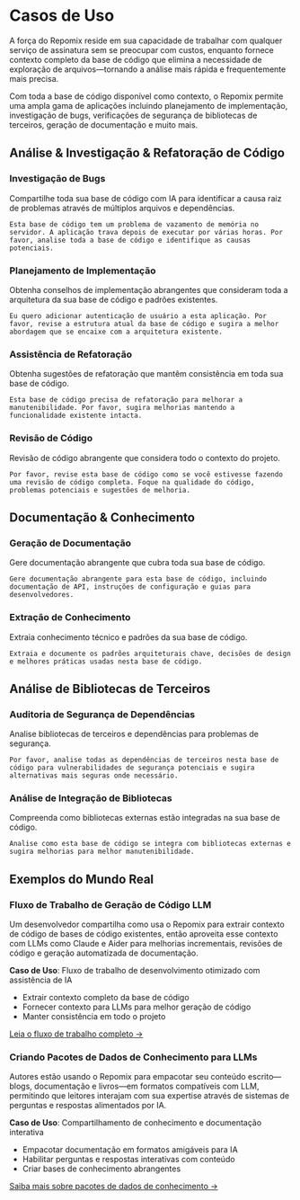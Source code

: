 # Casos de Uso

A força do Repomix reside em sua capacidade de trabalhar com qualquer serviço de assinatura sem se preocupar com custos, enquanto fornece contexto completo da base de código que elimina a necessidade de exploração de arquivos—tornando a análise mais rápida e frequentemente mais precisa.

Com toda a base de código disponível como contexto, o Repomix permite uma ampla gama de aplicações incluindo planejamento de implementação, investigação de bugs, verificações de segurança de bibliotecas de terceiros, geração de documentação e muito mais.

## Análise & Investigação & Refatoração de Código

### Investigação de Bugs
Compartilhe toda sua base de código com IA para identificar a causa raiz de problemas através de múltiplos arquivos e dependências.

```
Esta base de código tem um problema de vazamento de memória no servidor. A aplicação trava depois de executar por várias horas. Por favor, analise toda a base de código e identifique as causas potenciais.
```

### Planejamento de Implementação
Obtenha conselhos de implementação abrangentes que consideram toda a arquitetura da sua base de código e padrões existentes.

```
Eu quero adicionar autenticação de usuário a esta aplicação. Por favor, revise a estrutura atual da base de código e sugira a melhor abordagem que se encaixe com a arquitetura existente.
```

### Assistência de Refatoração
Obtenha sugestões de refatoração que mantêm consistência em toda sua base de código.

```
Esta base de código precisa de refatoração para melhorar a manutenibilidade. Por favor, sugira melhorias mantendo a funcionalidade existente intacta.
```

### Revisão de Código
Revisão de código abrangente que considera todo o contexto do projeto.

```
Por favor, revise esta base de código como se você estivesse fazendo uma revisão de código completa. Foque na qualidade do código, problemas potenciais e sugestões de melhoria.
```


## Documentação & Conhecimento

### Geração de Documentação
Gere documentação abrangente que cubra toda sua base de código.

```
Gere documentação abrangente para esta base de código, incluindo documentação de API, instruções de configuração e guias para desenvolvedores.
```

### Extração de Conhecimento
Extraia conhecimento técnico e padrões da sua base de código.

```
Extraia e documente os padrões arquiteturais chave, decisões de design e melhores práticas usadas nesta base de código.
```

## Análise de Bibliotecas de Terceiros

### Auditoria de Segurança de Dependências
Analise bibliotecas de terceiros e dependências para problemas de segurança.

```
Por favor, analise todas as dependências de terceiros nesta base de código para vulnerabilidades de segurança potenciais e sugira alternativas mais seguras onde necessário.
```

### Análise de Integração de Bibliotecas
Compreenda como bibliotecas externas estão integradas na sua base de código.

```
Analise como esta base de código se integra com bibliotecas externas e sugira melhorias para melhor manutenibilidade.
```

## Exemplos do Mundo Real

### Fluxo de Trabalho de Geração de Código LLM
Um desenvolvedor compartilha como usa o Repomix para extrair contexto de código de bases de código existentes, então aproveita esse contexto com LLMs como Claude e Aider para melhorias incrementais, revisões de código e geração automatizada de documentação.

**Caso de Uso**: Fluxo de trabalho de desenvolvimento otimizado com assistência de IA
- Extrair contexto completo da base de código
- Fornecer contexto para LLMs para melhor geração de código
- Manter consistência em todo o projeto

[Leia o fluxo de trabalho completo →](https://harper.blog/2025/02/16/my-llm-codegen-workflow-atm/)

### Criando Pacotes de Dados de Conhecimento para LLMs
Autores estão usando o Repomix para empacotar seu conteúdo escrito—blogs, documentação e livros—em formatos compatíveis com LLM, permitindo que leitores interajam com sua expertise através de sistemas de perguntas e respostas alimentados por IA.

**Caso de Uso**: Compartilhamento de conhecimento e documentação interativa
- Empacotar documentação em formatos amigáveis para IA
- Habilitar perguntas e respostas interativas com conteúdo
- Criar bases de conhecimento abrangentes

[Saiba mais sobre pacotes de dados de conhecimento →](https://lethain.com/competitive-advantage-author-llms/)